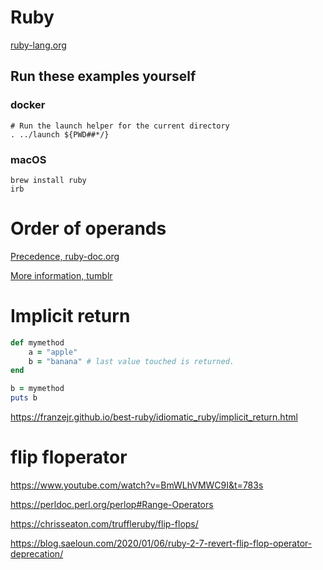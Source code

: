 # Ruby

[ruby-lang.org](https://www.ruby-lang.org/en/)

## Run these examples yourself

### docker

```
# Run the launch helper for the current directory
. ../launch ${PWD##*/}
```

### macOS

```
brew install ruby
irb
```

# Order of operands


[Precedence, ruby-doc.org](https://ruby-doc.org/3.3.0/syntax/precedence_rdoc.html)

[More information, tumblr](https://whatthefuckruby.tumblr.com/post/70164947137/irb-not-true-false-true-irb-not-true)


# Implicit return

```ruby
def mymethod
    a = "apple" 
    b = "banana" # last value touched is returned. 
end

b = mymethod
puts b
```
https://franzejr.github.io/best-ruby/idiomatic_ruby/implicit_return.html

# flip floperator

https://www.youtube.com/watch?v=BmWLhVMWC9I&t=783s

https://perldoc.perl.org/perlop#Range-Operators

https://chrisseaton.com/truffleruby/flip-flops/

https://blog.saeloun.com/2020/01/06/ruby-2-7-revert-flip-flop-operator-deprecation/